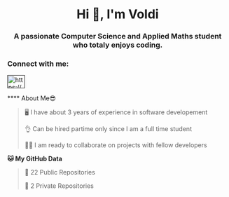 <h1 align="center">Hi 👋, I'm Voldi</h1>
<h3 align="center">A passionate Computer Science and Applied Maths student who totaly enjoys coding. </h3>


<h3 align="left">Connect with me:</h3>
<p align="left">
<a href="" target="blank"><img align="center" src="https://raw.githubusercontent.com/rahuldkjain/github-profile-readme-generator/master/src/images/icons/Social/linked-in-alt.svg" alt="https://www.linkedin.com/in/emmanuel-axel-ndayiragije-9258b922a" height="30" width="40" /></a>
</p>


**** About Me😎
>🖥 I have about 3 years of experience in software developement
>
> 👌 Can be hired partime only since I am a full time student
>
>🐱‍👤 I am ready to collaborate on projects with fellow developers

**🐱 My GitHub Data** 
>
 > 
> 📜 22 Public Repositories 
 > 
> 🔑 2 Private Repositories  
 > 

